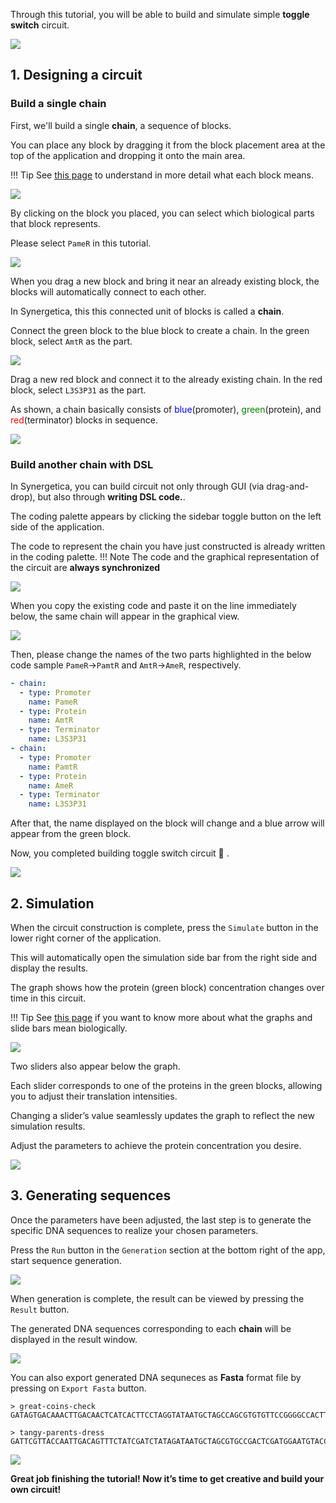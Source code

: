 Through this tutorial, you will be able to build and simulate simple **toggle switch** circuit.

![](../assets/imgs/tutorial/tutorial_goal.png)

## 1. Designing a circuit

### Build a single chain
First, we'll build a single **chain**, a sequence of blocks.

You can place any block by dragging it from the block placement area at the top of the application and dropping it onto the main area.

!!! Tip
	See [<u>this page</u>](../guides/circuit-design.md) to understand in more detail what each block means.

![](../assets/imgs/tutorial/dnd_parts.png)


By clicking on the block you placed, you can select which biological parts that block represents.

Please select `PameR` in this tutorial.

![](../assets/imgs/tutorial/select_parts.png)

When you drag a new block and bring it near an already existing block, the blocks will automatically connect to each other.

In Synergetica, this this connected unit of blocks is called a **chain**.

Connect the green block to the blue block to create a chain. In the green block, select `AmtR` as the part.

![](../assets/imgs/tutorial/dnd_new_parts.png)

Drag a new red block and connect it to the already existing chain. In the red block, select `L3S3P31` as the part.

As shown, a chain basically consists of <span style="color: blue; ">blue</span>(promoter),  <span style="color: green; ">green</span>(protein), and  <span style="color: red; ">red</span>(terminator) blocks in sequence.

![](../assets/imgs/tutorial/single_chain.png)

### Build another chain with DSL

In Synergetica, you can build circuit not only through GUI (via drag-and-drop), but also through **writing DSL code.**.

The coding palette appears by clicking the sidebar toggle button on the left side of the application.

The code to represent the chain you have just constructed is already written in the coding palette.
!!! Note
	The code and the graphical representation of the circuit are **always synchronized**


![](../assets/imgs/tutorial/dsl_pallete.png)

When you copy the existing code and paste it on the line immediately below, the same chain will appear in the graphical view.

![](../assets/imgs/tutorial/dsl_copy_paste.png)

Then, please change the names of the two parts highlighted in the below code sample `PameR`→`PamtR` and `AmtR`→`AmeR`, respectively.
```yaml { hl_lines="10 12" }
- chain:
  - type: Promoter
    name: PameR
  - type: Protein
    name: AmtR
  - type: Terminator
    name: L3S3P31
- chain:
  - type: Promoter
    name: PamtR
  - type: Protein
    name: AmeR
  - type: Terminator
    name: L3S3P31
```

After that, the name displayed on the block will change and a blue arrow will appear from the green block.

Now, you completed building toggle switch circuit :raised_hands: .

![](../assets/imgs/tutorial/dsl_name_change.png)


## 2. Simulation

When the circuit construction is complete, press the `Simulate` button in the lower right corner of the application. 

This will automatically open the simulation side bar from the right side and display the results.

The graph shows how the protein (green block) concentration changes over time in this circuit.

!!! Tip
	See <u>[this page](../guides/genetic-simulation.md)</u> if you want to know more about what the graphs and slide bars mean biologically.

![](../assets/imgs/tutorial/simulation_first.png)


Two sliders also appear below the graph. 

Each slider corresponds to one of the proteins in the green blocks, allowing you to adjust their translation intensities.

Changing a slider’s value seamlessly updates the graph to reflect the new simulation results.

Adjust the parameters to achieve the protein concentration you desire.

![](../assets/imgs/tutorial/simulation_bar_move.png)


## 3. Generating sequences

Once the parameters have been adjusted, the last step is to generate the specific DNA sequences to realize your chosen parameters.

Press the `Run` button in the `Generation` section at the bottom right of the app, start sequence generation.

![](../assets/imgs/tutorial/generation_generating.png)

When generation is complete, the result can be viewed by pressing the `Result` button.

The generated DNA sequences corresponding to each **chain** will be displayed in the result window.

![](../assets/imgs/tutorial/generation_result.png)

You can also export generated DNA sequneces as **Fasta** format file by pressing on `Export Fasta` button.

```text
> great-coins-check
GATAGTGACAAACTTGACAACTCATCACTTCCTAGGTATAATGCTAGCCAGCGTGTGTTCCGGGGCCACTTGTTACTGCCCAATTATTGAACACCCTAACGGGTGTTTTTTTTTTTTTGGTCTACC

> tangy-parents-dress
GATTCGTTACCAATTGACAGTTTCTATCGATCTATAGATAATGCTAGCGTGCCGACTCGATGGAATGTACCATTGGCCCCCAATTATTGAACACCCTAACGGGTGTTTTTTTTTTTTTGGTCTACC
```

![](../assets/imgs/tutorial/generation_export.png)


**Great job finishing the tutorial! Now it’s time to get creative and build your own circuit!**
